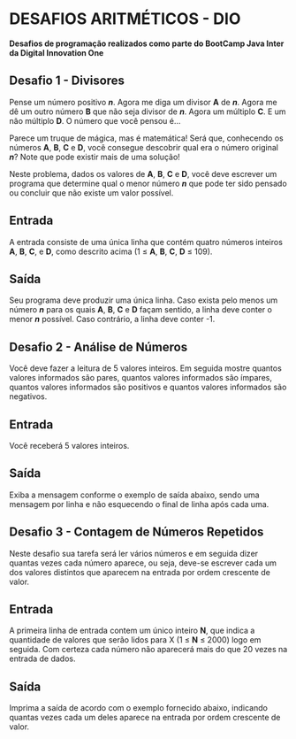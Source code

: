 # DESAFIOS ARITMÉTICOS - DIO

**Desafios de programação realizados como parte do BootCamp Java Inter da Digital Innovation One**



## Desafio 1 - Divisores

Pense um número positivo ***n***. Agora me diga um divisor **A** de ***n***. Agora me dê um outro número **B** que não seja divisor de ***n***. Agora um múltiplo **C**. E um não múltiplo **D**. O número que você pensou é...

Parece um truque de mágica, mas é matemática! Será que, conhecendo os números **A**, **B**, **C** e **D**, você consegue descobrir qual era o número original ***n***? Note que pode existir mais de uma solução!

Neste problema, dados os valores de **A**, **B**, **C** e **D**, você deve escrever um programa que determine qual o menor número ***n*** que pode ter sido pensado ou concluir que não existe um valor possível.

## Entrada

A entrada consiste de uma única linha que contém quatro números inteiros **A**, **B**, **C**, e **D**, como descrito acima (1 ≤ **A**, **B**, **C**, **D** ≤ 109).

## Saída

Seu programa deve produzir uma única linha. Caso exista pelo menos um número ***n*** para os quais **A**, **B**, **C** e **D** façam sentido, a linha deve conter o menor ***n*** possível. Caso contrário, a linha deve conter -1.









## Desafio 2 - Análise de Números

Você deve fazer a leitura de 5 valores inteiros. Em seguida  mostre quantos valores informados são pares, quantos valores informados  são ímpares, quantos valores informados são positivos e quantos valores  informados são negativos.

## Entrada

Você receberá 5 valores inteiros.

## Saída

Exiba a mensagem conforme o exemplo de saída abaixo, sendo uma  mensagem por linha e não esquecendo o final de linha após cada uma.







## Desafio 3 - Contagem de Números Repetidos

Neste desafio sua tarefa será ler vários números e em seguida  dizer quantas vezes cada número aparece, ou seja, deve-se escrever cada  um dos valores distintos que aparecem na entrada por ordem crescente de  valor.

## Entrada

A primeira linha de entrada contem um único inteiro **N**, que indica a quantidade de valores que serão lidos para X (1 ≤ **N** ≤ 2000) logo em seguida. Com certeza cada número não aparecerá mais do que 20 vezes na entrada de dados.

## Saída

Imprima a saída de acordo com o exemplo fornecido abaixo, indicando  quantas vezes cada um deles aparece na entrada por ordem crescente de  valor.



















